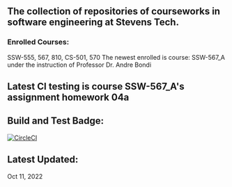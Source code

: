 ## The collection of repositories of courseworks in software engineering at Stevens Tech.
### Enrolled Courses: 
SSW-555, 567, 810, CS-501, 570
The newest enrolled is course: SSW-567_A under the instruction of Professor Dr. Andre Bondi
## Latest CI testing is course SSW-567_A's assignment homework 04a
## Build and Test Badge:
[![CircleCI](https://dl.circleci.com/status-badge/img/gh/fluencyk/Stevens/tree/main.svg?style=svg)](https://dl.circleci.com/status-badge/redirect/gh/fluencyk/Stevens/tree/main)
## Latest Updated:
Oct 11, 2022

